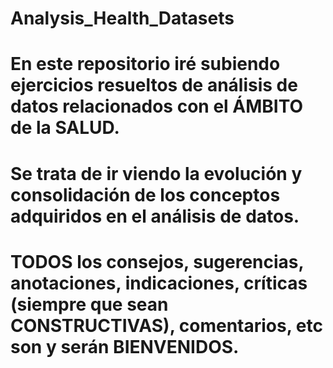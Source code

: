 # Analysis_Health_Datasets
# En este repositorio iré subiendo ejercicios resueltos de análisis de datos relacionados con el ÁMBITO de la SALUD.
# Se trata de ir viendo la evolución y consolidación de los conceptos adquiridos en el análisis de datos.
# TODOS los consejos, sugerencias, anotaciones, indicaciones, críticas (siempre que sean CONSTRUCTIVAS), comentarios, etc son y serán BIENVENIDOS.
